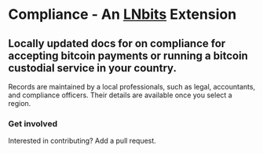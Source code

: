 
# Compliance - An [LNbits](https://github.com/lnbits/lnbits) Extension

## Locally updated docs for on compliance for accepting bitcoin payments or running a bitcoin custodial service in your country.

Records are maintained by a local professionals, such as legal, accountants, and compliance officers. Their details are available once you select a region.

### Get involved
Interested in contributing? Add a pull request.
